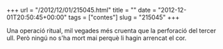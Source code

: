 +++
url = "/2012/12/01/215045.html"
title = ""
date = "2012-12-01T20:50:45+00:00"
tags = ["contes"]
slug = "215045"
+++

Una operació ritual, mil vegades més cruenta que la perforació del tercer ull. Però ningú no s'ha mort mai perquè li hagin arrencat el cor.

